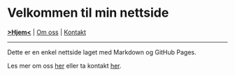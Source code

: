 # Velkommen til min nettside

[__>Hjem<__](index.md) | [Om oss](om.md) | [Kontakt](kontakt.md)

---

Dette er en enkel nettside laget med Markdown og GitHub Pages.

Les mer om oss [her](om.md) eller ta kontakt [her](kontakt.md).
